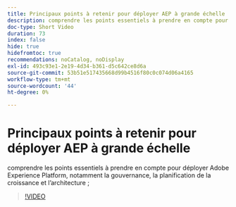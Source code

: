 ```yaml
---
title: Principaux points à retenir pour déployer AEP à grande échelle
description: comprendre les points essentiels à prendre en compte pour déployer Adobe Experience Platform, notamment la gouvernance, la planification de la croissance et l’architecture ;
doc-type: Short Video
duration: 73
index: false
hide: true
hidefromtoc: true
recommendations: noCatalog, noDisplay
exl-id: 493c93e1-2e19-4d34-b361-d5c642ce8d6a
source-git-commit: 53b51e517435668d99b4516f80c0c074d06a4165
workflow-type: tm+mt
source-wordcount: '44'
ht-degree: 0%

---
```


# Principaux points à retenir pour déployer AEP à grande échelle

comprendre les points essentiels à prendre en compte pour déployer Adobe Experience Platform, notamment la gouvernance, la planification de la croissance et l’architecture ;

<!-- 62_S601_3442532_72_key-takeaways-for-deploying-aep-at-scale -->
>[!VIDEO](https://video.tv.adobe.com/v/3458314/?learn=on&enablevpops=true)
